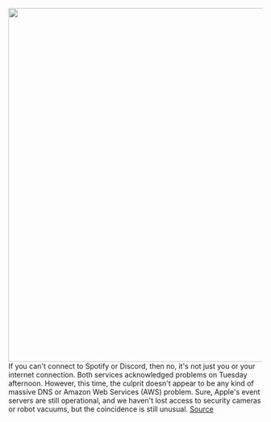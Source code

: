 <img src='https://cdn.vox-cdn.com/thumbor/lNJtlgmWFN3Dyn6ErgIsggoVV1E=/0x0:1820x1213/1200x800/filters:focal(765x462:1055x752)/cdn.vox-cdn.com/uploads/chorus_image/image/70595098/acastro_180213_1777_0004.0.jpg' width='700px' /><br/>
If you can't connect to Spotify or Discord, then no, it's not just you or your internet connection. Both services acknowledged problems on Tuesday afternoon. However, this time, the culprit doesn't appear to be any kind of massive DNS or Amazon Web Services (AWS) problem. Sure, Apple's event servers are still operational, and we haven't lost access to security cameras or robot vacuums, but the coincidence is still unusual.
<a href='https://www.theverge.com/2022/3/8/22967531/spotify-discord-logout-outage-offline-server-problem'> Source <a/>